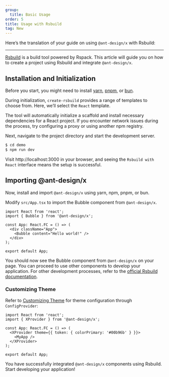 ```yaml
---
group:
  title: Basic Usage
order: 5
title: Usage with Rsbuild
tag: New
---
```


Here’s the translation of your guide on using `@ant-design/x` with Rsbuild:

---

[Rsbuild](https://rsbuild.dev/zh) is a build tool powered by Rspack. This article will guide you on how to create a project using Rsbuild and integrate `@ant-design/x`.

## Installation and Initialization

Before you start, you might need to install [yarn](https://github.com/yarnpkg/yarn), [pnpm](https://pnpm.io/zh), or [bun](https://bun.sh).

<InstallDependencies npm='$ npm create rsbuild' yarn='$ yarn create rsbuild' pnpm='$ pnpm create rsbuild' bun='$ bun create rsbuild'></InstallDependencies>

During initialization, `create-rsbuild` provides a range of templates to choose from. Here, we’ll select the `React` template.

The tool will automatically initialize a scaffold and install necessary dependencies for a React project. If you encounter network issues during the process, try configuring a proxy or using another npm registry.

Next, navigate to the project directory and start the development server.

```bash
$ cd demo
$ npm run dev
```

Visit http://localhost:3000 in your browser, and seeing the `Rsbuild with React` interface means the setup is successful.

## Importing @ant-design/x

Now, install and import `@ant-design/x` using yarn, npm, pnpm, or bun.

<InstallDependencies npm='$ npm install @ant-design/x --save' yarn='$ yarn add @ant-design/x' pnpm='$ pnpm install @ant-design/x --save' bun='$ bun add @ant-design/x'></InstallDependencies>

Modify `src/App.tsx` to import the Bubble component from `@ant-design/x`.

```tsx
import React from 'react';
import { Bubble } from '@ant-design/x';

const App: React.FC = () => (
  <div className="App">
    <Bubble content="Hello world!" />
  </div>
);

export default App;
```

You should now see the Bubble component from `@ant-design/x` on your page. You can proceed to use other components to develop your application. For other development processes, refer to the [official Rsbuild documentation](https://rsbuild.dev/zh).

### Customizing Theme

Refer to [Customizing Theme](/docs/react/customize-theme) for theme configuration through `ConfigProvider`:

```tsx
import React from 'react';
import { XProvider } from '@ant-design/x';

const App: React.FC = () => (
  <XProvider theme={{ token: { colorPrimary: '#00b96b' } }}>
    <MyApp />
  </XProvider>
);

export default App;
```

You have successfully integrated `@ant-design/x` components using Rsbuild. Start developing your application!
